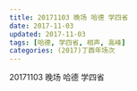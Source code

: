 ```yaml
---
title: 20171103 晚场 哈德 学四省
date: 2017-11-03
updated: 2017-11-03
tags: [哈德, 学四省, 相声, 高峰] 
categories: (2017)丁酉年场次 
---
```

20171103 晚场 哈德 学四省

